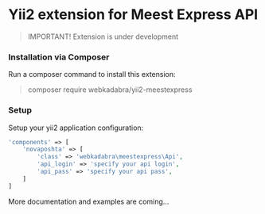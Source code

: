 Yii2 extension for Meest Express API
==================================

 > IMPORTANT! Extension is under development

### Installation via Composer

Run a composer command to install this extension:

> composer require webkadabra/yii2-meestexpress

### Setup

Setup your yii2 application configuration:
```php
'components' => [
    'novaposhta' => [
        'class' => 'webkadabra\meestexpress\Api',
        'api_login' => 'specify your api login',
        'api_pass' => 'specify your api pass',
    ]
]
```

More documentation and examples are coming...